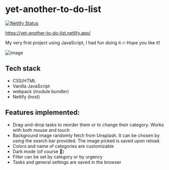 # yet-another-to-do-list

[![Netlify Status](https://api.netlify.com/api/v1/badges/252faec7-ca01-4bef-8331-984c83e18509/deploy-status)](https://app.netlify.com/sites/yet-another-to-do-list/deploys)

https://yet-another-to-do-list.netlify.app/

My very first project using JavaScript, I had fun doing it :fire: Hope you like it!

![image](https://user-images.githubusercontent.com/66511903/136838968-5351fbad-bbd4-444c-94c3-565f7701b42b.png)

## Tech stack
- CSS/HTML
- Vanilla JavaScript
- webpack (module bundler)
- Netlify (host)

## Features implemented:
- Drag-and-drop tasks to reorder them or to change their category. Works with both mouse and touch 
- Background image randomly fetch from Unsplash. It can be chosen by using the search bar provided. The image picked is saved upon reload.
- Colors and name of categories are customizable
- Dark mode (of course :new_moon_with_face:)
- Filter can be set by category or by urgency
- Tasks and general settings are saved in the browser
